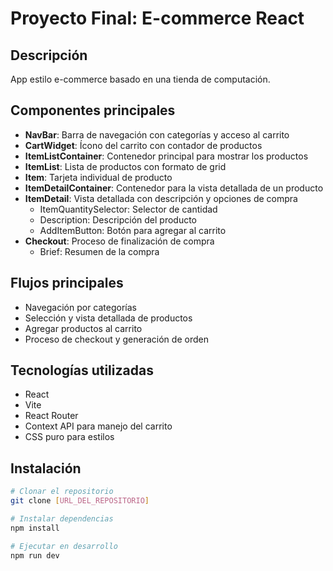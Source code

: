 # Proyecto Final: E-commerce React

## Descripción
App estilo e-commerce basado en una tienda de computación.

## Componentes principales
- **NavBar**: Barra de navegación con categorías y acceso al carrito
- **CartWidget**: Ícono del carrito con contador de productos
- **ItemListContainer**: Contenedor principal para mostrar los productos
- **ItemList**: Lista de productos con formato de grid
- **Item**: Tarjeta individual de producto
- **ItemDetailContainer**: Contenedor para la vista detallada de un producto
- **ItemDetail**: Vista detallada con descripción y opciones de compra
  - ItemQuantitySelector: Selector de cantidad
  - Description: Descripción del producto
  - AddItemButton: Botón para agregar al carrito
- **Checkout**: Proceso de finalización de compra
  - Brief: Resumen de la compra

## Flujos principales
- Navegación por categorías
- Selección y vista detallada de productos
- Agregar productos al carrito
- Proceso de checkout y generación de orden

## Tecnologías utilizadas
- React
- Vite
- React Router
- Context API para manejo del carrito
- CSS puro para estilos

## Instalación
```bash
# Clonar el repositorio
git clone [URL_DEL_REPOSITORIO]

# Instalar dependencias
npm install

# Ejecutar en desarrollo
npm run dev
